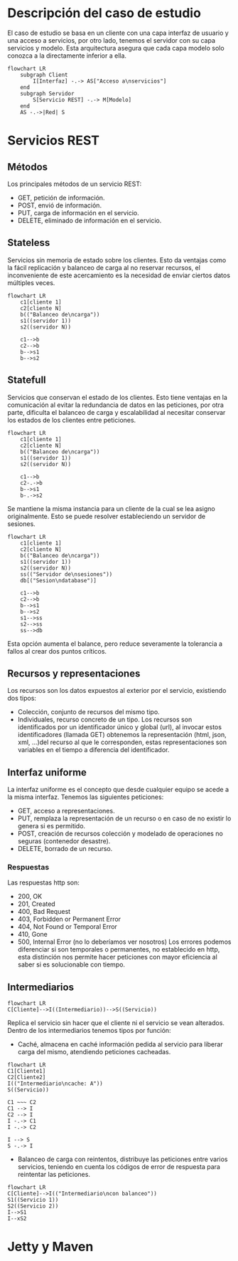 # Descripción del caso de estudio
El caso de estudio se basa en un cliente con una capa interfaz de usuario y una acceso a servicios, por otro lado, tenemos el servidor con su capa servicios y modelo. Esta arquitectura asegura que cada capa modelo solo conozca a la directamente inferior a ella.

```mermaid
flowchart LR
	subgraph Client
		I[Interfaz] -.-> AS["Acceso a\nservicios"]
	end
	subgraph Servidor
		S[Servicio REST] -.-> M[Modelo]
	end
	AS -.->|Red| S
```
# Servicios REST
## Métodos
Los principales métodos de un servicio REST:
- GET, petición de información.
- POST, envió de información.
- PUT, carga de información en el servicio.
- DELETE, eliminado de información en el servicio.
## Stateless
Servicios sin memoria de estado sobre los clientes. Esto da ventajas como la fácil replicación y balanceo de carga al no reservar recursos, el inconveniente de este acercamiento es la necesidad de enviar ciertos datos múltiples veces.
```mermaid
flowchart LR
	c1[cliente 1]
	c2[cliente N]
	b(("Balanceo de\ncarga"))
	s1((servidor 1))
	s2((servidor N))
	
	c1-->b
	c2-->b
	b-->s1
	b-->s2
```
## Statefull
Servicios que conservan el estado de los clientes. Esto tiene ventajas en la comunicación al evitar la redundancia de datos en las peticiones, por otra parte, dificulta el balanceo de carga y escalabilidad al necesitar conservar los estados de los clientes entre peticiones.
```mermaid
flowchart LR
	c1[cliente 1]
	c2[cliente N]
	b(("Balanceo de\ncarga"))
	s1((servidor 1))
	s2((servidor N))
	
	c1-->b
	c2-.->b
	b-->s1
	b-.->s2
```
Se mantiene la misma instancia para un cliente de la cual se lea asigno originalmente. Esto se puede resolver estableciendo un servidor de sesiones.
```mermaid
flowchart LR
	c1[cliente 1]
	c2[cliente N]
	b(("Balanceo de\ncarga"))
	s1((servidor 1))
	s2((servidor N))
	ss(("Servidor de\nsesiones"))
	db[("Sesion\ndatabase")]

	c1-->b
	c2-->b
	b-->s1
	b-->s2
	s1-->ss
	s2-->ss
	ss-->db
```
Esta opción aumenta el balance, pero reduce severamente la tolerancia a fallos al crear dos puntos críticos.
## Recursos y representaciones
Los recursos son los datos expuestos al exterior por el servicio, existiendo dos tipos:
- Colección, conjunto de recursos del mismo tipo.
- Individuales, recurso concreto de un tipo.
Los recursos son identificados por un identificador único y global (url), al invocar estos identificadores (llamada GET) obtenemos la representación (html, json, xml, …)del recurso al que le corresponden, estas representaciones son variables en el tiempo a diferencia del identificador.
## Interfaz uniforme
La interfaz uniforme es el concepto que desde cualquier equipo se acede a la misma interfaz. Tenemos las siguientes peticiones:
- GET, acceso a representaciones.
- PUT, remplaza la representación de un recurso o en caso de no existir lo genera si es permitido.
- POST, creación de recursos colección y modelado de operaciones no seguras (contenedor desastre).
- DELETE, borrado de un recurso.
### Respuestas
Las respuestas http son:
- 200, OK
- 201, Created
- 400, Bad Request
- 403, Forbidden or Permanent Error
- 404, Not Found or Temporal Error
- 410, Gone
- 500, Internal Error (no lo deberíamos ver nosotros)
Los errores podemos diferenciar si son temporales o permanentes, no establecido en http, esta distinción nos permite hacer peticiones con mayor eficiencia al saber si es solucionable con tiempo.
## Intermediarios
```mermaid
flowchart LR
C[Cliente]-->I((Intermediario))-->S((Servicio))
```
Replica el servicio sin hacer que el cliente ni el servicio se vean alterados. Dentro de los intermediarios tenemos tipos por función:
- Caché, almacena en caché información pedida al servicio para liberar carga del mismo, atendiendo peticiones cacheadas.
```mermaid
flowchart LR
C1[Cliente1]
C2[Cliente2]
I(("Intermediario\ncache: A"))
S((Servicio))

C1 ~~~ C2
C1 --> I
C2 --> I
I -.-> C1
I -.-> C2

I --> S
S -.-> I
```
- Balanceo de carga con reintentos, distribuye las peticiones entre varios servicios, teniendo en cuenta los códigos de error de respuesta para reintentar las peticiones.
```mermaid
flowchart LR
C[Cliente]-->I(("Intermediario\ncon balanceo"))
S1((Servicio 1))
S2((Servicio 2))
I-->S1
I--xS2
```
# Jetty y Maven

